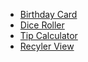 - <a href="https://github.com/tiarasalsa/Happy-Birthday">Birthday Card</a>
- <a href="https://github.com/tiarasalsa/Dice-Roller">Dice Roller</a>
- <a href="https://github.com/tiarasalsa/Tip-Calculator ">Tip Calculator</a>
- <a href="https://github.com/tiarasalsa/Affirmation ">Recyler View</a>
